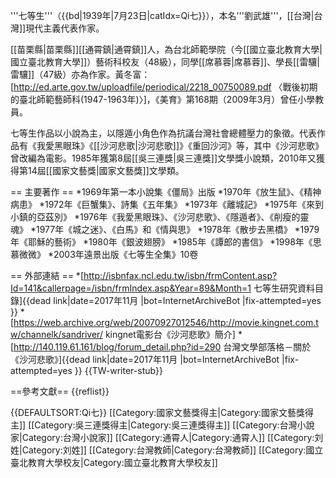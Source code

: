 '''七等生'''（{{bd|1939年|7月23日|catIdx=Qi七}}），本名'''劉武雄'''，[[台灣|台灣]]現代主義代表作家。

[[苗栗縣|苗栗縣]][[通霄鎮|通霄鎮]]人，為台北師範學院（今[[國立臺北教育大學|國立臺北教育大學]]）藝術科校友（48級），同學[[席慕蓉|席慕蓉]]、學長[[雷驤|雷驤]]（47級）亦為作家。<ref>黃冬富：[http://ed.arte.gov.tw/uploadfile/periodical/2218_00750089.pdf 〈戰後初期的臺北師範藝師科(1947-1963年)〉]，《美育》第168期（2009年3月）</ref>曾任小學教員。

七等生作品以小說為主，以隱遁小角色作為抗議台灣社會總體壓力的象徵。代表作品有《我愛黑眼珠》《[[沙河悲歌|沙河悲歌]]》《重回沙河》等，其中《沙河悲歌》曾改編為電影。1985年獲第8屆[[吳三連獎|吳三連獎]]文學獎小說類，2010年又獲得第14屆[[國家文藝獎|國家文藝獎]]文學類。

== 主要著作 ==
*1969年第一本小說集《僵局》出版
*1970年《放生鼠》、《精神病患》
*1972年《巨蟹集》、詩集《五年集》
*1973年《離城記》
*1975年《來到小鎮的亞茲別》
*1976年《我愛黑眼珠》、《沙河悲歌》、《隱遁者》、《削瘦的靈魂》
*1977年《城之迷》、《白馬》和《情與思》
*1978年《散步去黑橋》
*1979年《耶穌的藝術》
*1980年《銀波翅膀》
*1985年《譚郎的書信》
*1998年《思慕微微》
*2003年遠景出版《七等生全集》10卷

== 外部連結 ==
*[http://isbnfax.ncl.edu.tw/isbn/frmContent.asp?Id=141&callerpage=/isbn/frmIndex.asp&Year=89&Month=1 七等生研究資料目錄]{{dead link|date=2017年11月 |bot=InternetArchiveBot |fix-attempted=yes }}
*[https://web.archive.org/web/20070927012546/http://movie.kingnet.com.tw/channelk/sandriver/ kingnet電影台《沙河悲歌》簡介]
*[http://140.119.61.161/blog/forum_detail.php?id=290 台灣文學部落格－關於《沙河悲歌》]{{dead link|date=2017年11月 |bot=InternetArchiveBot |fix-attempted=yes }}
{{TW-writer-stub}}

==參考文獻==
{{reflist}}

{{DEFAULTSORT:Qi七}}
[[Category:國家文藝獎得主|Category:國家文藝獎得主]]
[[Category:吳三連獎得主|Category:吳三連獎得主]]
[[Category:台灣小說家|Category:台灣小說家]]
[[Category:通霄人|Category:通霄人]]
[[Category:刘姓|Category:刘姓]]
[[Category:台灣教師|Category:台灣教師]]
[[Category:國立臺北教育大學校友|Category:國立臺北教育大學校友]]